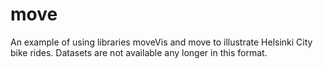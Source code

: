 # move

An example of using libraries moveVis and move to illustrate Helsinki City bike rides. Datasets are not available any longer in this format.